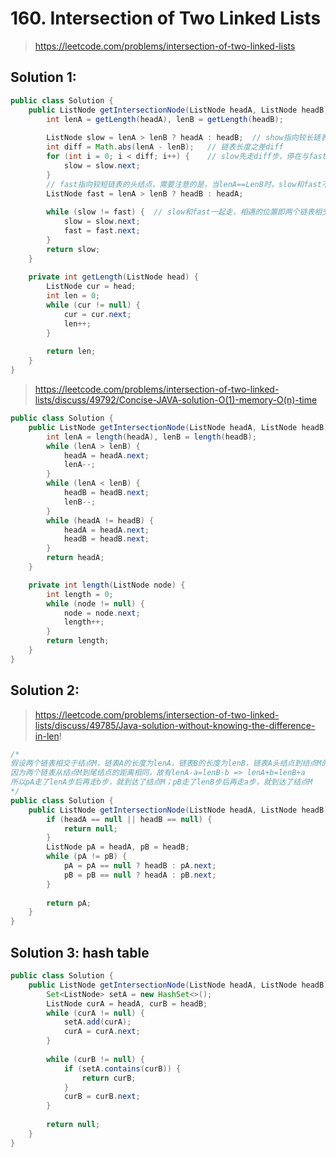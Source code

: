 # 160. Intersection of Two Linked Lists
> https://leetcode.com/problems/intersection-of-two-linked-lists

## Solution 1:
```java
public class Solution {
    public ListNode getIntersectionNode(ListNode headA, ListNode headB) {
        int lenA = getLength(headA), lenB = getLength(headB);
        
        ListNode slow = lenA > lenB ? headA : headB;  // show指向较长链表的头结点
        int diff = Math.abs(lenA - lenB);   // 链表长度之差diff
        for (int i = 0; i < diff; i++) {    // slow先走diff步，停在与fast同一起跑线上
            slow = slow.next;
        }
        // fast指向较短链表的头结点，需要注意的是，当lenA==LenB时，slow和fast不要指向同一个头结点
        ListNode fast = lenA > lenB ? headB : headA;  
        
        while (slow != fast) {  // slow和fast一起走，相遇的位置即两个链表相交的结点
            slow = slow.next;
            fast = fast.next;
        }
        return slow;
    }
    
    private int getLength(ListNode head) {
        ListNode cur = head;
        int len = 0;
        while (cur != null) {
            cur = cur.next;
            len++;
        }
        
        return len;
    }
}
```

> https://leetcode.com/problems/intersection-of-two-linked-lists/discuss/49792/Concise-JAVA-solution-O(1)-memory-O(n)-time
```java
public class Solution {
    public ListNode getIntersectionNode(ListNode headA, ListNode headB) {
        int lenA = length(headA), lenB = length(headB);
        while (lenA > lenB) {
            headA = headA.next;
            lenA--;
        }
        while (lenA < lenB) {
            headB = headB.next;
            lenB--;
        }
        while (headA != headB) {
            headA = headA.next;
            headB = headB.next;
        }
        return headA;
    }

    private int length(ListNode node) {
        int length = 0;
        while (node != null) {
            node = node.next;
            length++;
        }
        return length;
    }
}
```

## Solution 2:
> https://leetcode.com/problems/intersection-of-two-linked-lists/discuss/49785/Java-solution-without-knowing-the-difference-in-len!
```java
/*
假设两个链表相交于结点M，链表A的长度为lenA，链表B的长度为lenB，链表A头结点到结点M的距离为a，链表B头结点到结点M的距离为b
因为两个链表从结点M到尾结点的距离相同，故有lenA-a=lenB-b => lenA+b=lenB+a
所以pA走了lenA步后再走b步，就到达了结点M；pB走了lenB步后再走a步，就到达了结点M
*/
public class Solution {
    public ListNode getIntersectionNode(ListNode headA, ListNode headB) {
        if (headA == null || headB == null) {
            return null;
        }
        ListNode pA = headA, pB = headB;
        while (pA != pB) {
            pA = pA == null ? headB : pA.next;
            pB = pB == null ? headA : pB.next;
        }
        
        return pA;
    }
}
```

## Solution 3: hash table
```java
public class Solution {
    public ListNode getIntersectionNode(ListNode headA, ListNode headB) {
        Set<ListNode> setA = new HashSet<>();
        ListNode curA = headA, curB = headB;
        while (curA != null) {
            setA.add(curA);
            curA = curA.next;
        }
        
        while (curB != null) {
            if (setA.contains(curB)) {
                return curB;
            }
            curB = curB.next;
        }
        
        return null;
    }
}
```
